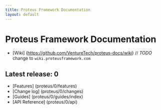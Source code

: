 ```yaml
---
title: Proteus Framework Documentation
layout: default
---
```


# Proteus Framework Documentation

* [Wiki] (https://github.com/VentureTech/proteus-docs/wiki) // *TODO* change to `wiki.proteusframework.com`

## Latest release: 0

* [Features] (proteus/0/features)
* [Change log] (proteus/0/changes)
* [Guides] (proteus/0/guides/index)
* [API Reference] (proteus/0/api)
